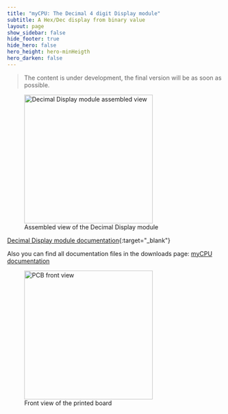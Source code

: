 ```yaml
---
title: "myCPU: The Decimal 4 digit Display module"
subtitle: A Hex/Dec display from binary value
layout: page
show_sidebar: false
hide_footer: true
hide_hero: false
hero_height: hero-minHeigth
hero_darken: false
---
```

> The content is under development, the final version will be as soon as possible.

<figure class="center">
    <img src="{{ site.baseurl }}/img/mycpu/modules/display/dec_hex_display_at28c64_assembled_min.png" alt="Decimal Display module assembled view" title="Assembled view of the Decimal Display module" width="300px">
    <figcaption>Assembled view of the Decimal Display module</figcaption>
</figure>

[Decimal Display module documentation](/downloads/technical/myCPU_Display4Digits_8b_module_full.pdf){:target="_blank"}

Also you can find all documentation files in the downloads page: [myCPU documentation](/pages/en/mycpu/downloads/technical_docs)


<figure class="center">
    <img src="{{ site.baseurl }}/img/mycpu/modules/display/dec_hex_display_at28c64_clear_front_min.png" alt="PCB front view" title="Front view of the printed board" width="300px">
    <figcaption>Front view of the printed board</figcaption>
</figure>

